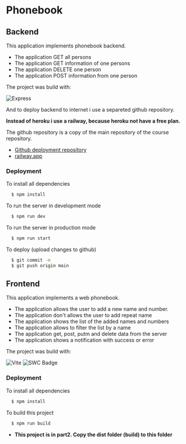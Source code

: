 
# Phonebook
## Backend

This application implements phonebook backend.

* The application GET all persons
* The application GET information of one persons
* The application DELETE one person
* The application POST information from one person

The project was build with:

![Express](https://img.shields.io/badge/Express.js-404D59?style=for-the-badge)

And to deploy backend to internet i use a separeted github repository.

**Instead of heroku i use a railway, because heroku not have a free plan.**

The github repository is a copy of the main repository of the course repository.

* [Github deployment repository](https://github.com/burdas/phonebook-railway)
* [railway.app](https://railway.app)


### Deployment

To install all dependencies

```bash
  $ npm install
```

To run the server in development mode

```bash
  $ npm run dev
```

To run the server in production mode

```bash
  $ npm run start
```

To deploy (upload changes to github)
```bash
  $ git commit -m
  $ git push origin main
```

## Frontend

This application implements a web phonebook.

* The application allows the user to add a new name and number.
* The application don't allows the user to add repeat name
* The application shows the list of the added names and numbers
* The application allows to filter the list by a name
* The application get, post, putm and delete data from the server
* The application shows a notification with success or error

The project was build with:

![Vite](https://img.shields.io/badge/vite-%23646CFF.svg?style=for-the-badge&logo=vite&logoColor=white)
![SWC Badge](https://img.shields.io/badge/SWC-000?logo=swc&logoColor=fff&style=for-the-badge)


### Deployment

To install all dependencies

```bash
  $ npm install
```

To build this project

```bash
  $ npm run build
```

* **This project is in part2. Copy the dist folder (build) to this folder**
